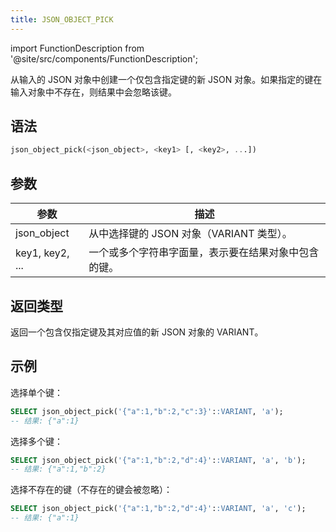 ```yaml
---
title: JSON_OBJECT_PICK
---
```

import FunctionDescription from '@site/src/components/FunctionDescription';

<FunctionDescription description="引入或更新: v1.2.650"/>


从输入的 JSON 对象中创建一个仅包含指定键的新 JSON 对象。如果指定的键在输入对象中不存在，则结果中会忽略该键。

## 语法

```sql
json_object_pick(<json_object>, <key1> [, <key2>, ...])
```

## 参数

| 参数        | 描述               |
|-----------|------------------|
| json_object | 从中选择键的 JSON 对象（VARIANT 类型）。 |
| key1, key2, ... | 一个或多个字符串字面量，表示要在结果对象中包含的键。 |

## 返回类型

返回一个包含仅指定键及其对应值的新 JSON 对象的 VARIANT。

## 示例

选择单个键：
```sql
SELECT json_object_pick('{"a":1,"b":2,"c":3}'::VARIANT, 'a');
-- 结果: {"a":1}
```

选择多个键：
```sql
SELECT json_object_pick('{"a":1,"b":2,"d":4}'::VARIANT, 'a', 'b');
-- 结果: {"a":1,"b":2}
```

选择不存在的键（不存在的键会被忽略）：
```sql
SELECT json_object_pick('{"a":1,"b":2,"d":4}'::VARIANT, 'a', 'c');
-- 结果: {"a":1}
```